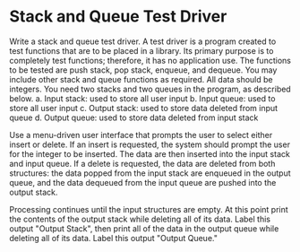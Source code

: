 # Stack and Queue Test Driver

Write a stack and queue test driver. A test driver is a program created to test functions that are to be placed in a library. Its primary purpose is to completely test functions; therefore, it has no application use. The functions to be tested are push stack, pop stack, enqueue, and dequeue. You may include other stack and queue functions as required. All data should be integers. You need two stacks and two queues in the program, as described below.
a. Input stack: used to store all user input
b. Input queue: used to store all user input
c. Output stack: used to store data deleted from input queue
d. Output queue: used to store data deleted from input stack

Use a menu-driven user interface that prompts the user to select either insert or delete. If an insert is requested, the system should prompt the user for the integer to be inserted. The data are then inserted into the input stack and input queue. If a delete is requested, the data are deleted from both structures: the data popped from the input stack are enqueued in the output queue, and the data dequeued from the input queue are pushed into the output stack.

Processing continues until the input structures are empty. At this point print the contents of the output stack while deleting all of its data. Label this output "Output Stack", then print all of the data in the output queue while deleting all of its data. Label this output "Output Queue."